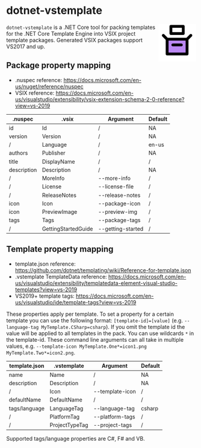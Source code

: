 # dotnet-vstemplate

<img align="right" width="100px" height="100px" src="img/icon.png">

`dotnet-vstemplate` is a .NET Core tool for packing templates for the .NET Core Template Engine into VSIX project template packages.
Generated VSIX packages support VS2017 and up.


## Package property mapping

- .nuspec reference: https://docs.microsoft.com/en-us/nuget/reference/nuspec
- VSIX reference: https://docs.microsoft.com/en-us/visualstudio/extensibility/vsix-extension-schema-2-0-reference?view=vs-2019

| .nuspec       | .vsix               | Argument          | Default |
| ------------- | ------------------- | ----------------- | ------- |
| id            | Id                  | /                 | NA      |
| version       | Version             | /                 | NA      |
| /             | Language            | /                 | en-us   |
| authors       | Publisher           | /                 | NA      |
| title         | DisplayName         | /                 | /       |
| description   | Description         | /                 | NA      |
| /             | MoreInfo            | --more-info       | /       |
| /             | License             | --license-file    | /       |
| /             | ReleaseNotes        | --release-notes   | /       |
| icon          | Icon                | --package-icon    | /       |
| icon          | PreviewImage        | --preview-img     | /       |
| tags          | Tags                | --package-tags    | /       |
| /             | GettingStartedGuide | --getting-started | /       |

## Template property mapping

- template.json reference: https://github.com/dotnet/templating/wiki/Reference-for-template.json
- .vstemplate TemplateData reference: https://docs.microsoft.com/en-us/visualstudio/extensibility/templatedata-element-visual-studio-templates?view=vs-2019
- VS2019+ template tags: https://docs.microsoft.com/en-us/visualstudio/ide/template-tags?view=vs-2019

These properties apply per template. To set a property for a certain template you can use the following format: `[template-id]=[value]` (e.g. `--language-tag MyTemplate.CSharp=csharp`).
If you omit the template id the value will be applied to all templates in the pack.
You can use wildcards `*` in the template-id.
These command line arguments can all take in multiple values, e.g. `--template-icon MyTemplate.One*=icon1.png MyTemplate.Two*=icon2.png`.


| template.json | .vstemplate     | Argument        | Default |
| ------------- | --------------- | --------------- | ------- |
| name          | Name            | /               | NA      |
| description   | Description     | /               | NA      |
| /             | Icon            | --template-icon | /       |
| defaultName   | DefaultName     | /               | /       |
| tags/language | LanguageTag     | --language-tag  | csharp  |
| /             | PlatformTag     | --platform-tags | /       |
| /             | ProjectTypeTag  | --project-tags  | /       |

Supported tags/language properties are C#, F# and VB.


